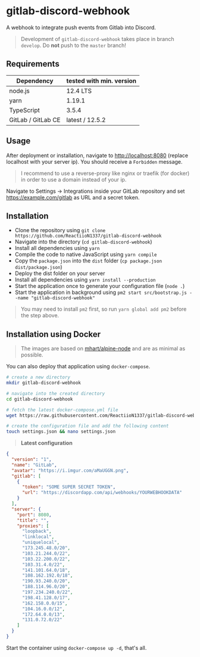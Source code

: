 # gitlab-discord-webhook

A webhook to integrate push events from Gitlab into Discord.

> Development of `gitlab-discord-webhook` takes place in branch `develop`. Do **not** push to the `master` branch!

## Requirements

| Dependency | tested with min. version |
| --- | --- |
| node.js | 12.4 LTS |
| yarn | 1.19.1 |
| TypeScript | 3.5.4 |
| GitLab / GitLab CE | latest / 12.5.2 |

## Usage

After deployment or installation, navigate to <http://localhost:8080> (replace localhost with your server ip). You should receive a `Forbidden` message.

> I recommend to use a reverse-proxy like nginx or traefik (for docker) in order to use a domain instead of your ip.

Navigate to Settings -> Integrations inside your GitLab repository and set <https://example.com/gitlab> as URL and a secret token.

## Installation

- Clone the repository using `git clone https://github.com/ReactiioN1337/gitlab-discord-webhook`
- Navigate into the directory (`cd gitlab-discord-webhook`)
- Install all dependencies using `yarn`
- Compile the code to native JavaScript using `yarn compile`
- Copy the `package.json` into the `dist` folder (`cp package.json dist/package.json`)
- Deploy the dist folder on your server
- Install all dependencies using `yarn install --production`
- Start the application once to generate your configuration file (`node .`)
- Start the application in background using `pm2 start src/bootstrap.js --name "gitlab-discord-webhook"`

> You may need to install `pm2` first, so run `yarn global add pm2` before the step above.

## Installation using Docker

> The images are based on [mhart/alpine-node](https://github.com/mhart/alpine-node) and are as minimal as possible.

You can also deploy that application using `docker-compose`.

```bash
# create a new directory
mkdir gitlab-discord-webhook

# navigate into the created directory
cd gitlab-discord-webhook

# fetch the latest docker-compose.yml file
wget https://raw.githubusercontent.com/ReactiioN1337/gitlab-discord-webhook/master/docker-compose.yml

# create the configuration file and add the following content
touch settings.json && nano settings.json
```

> **Latest configuration**

```JSON
{
  "version": "1",
  "name": "GitLab",
  "avatar": "https://i.imgur.com/aMaUGGN.png",
  "gitlab": [
    {
      "token": "SOME SUPER SECRET TOKEN",
      "url": "https://discordapp.com/api/webhooks/YOURWEBHOOKDATA"
    }
  ],
  "server": {
    "port": 8080,
    "title": "",
    "proxies": [
      "loopback",
      "linklocal",
      "uniquelocal",
      "173.245.48.0/20",
      "103.21.244.0/22",
      "103.22.200.0/22",
      "103.31.4.0/22",
      "141.101.64.0/18",
      "108.162.192.0/18",
      "190.93.240.0/20",
      "188.114.96.0/20",
      "197.234.240.0/22",
      "198.41.128.0/17",
      "162.158.0.0/15",
      "104.16.0.0/12",
      "172.64.0.0/13",
      "131.0.72.0/22"
    ]
  }
}

```

Start the container using `docker-compose up -d`, that's all.
